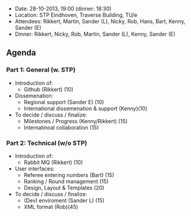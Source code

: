 * Date: 28-10-2013, 19:00 (dinner: 18:30)
* Location: STP Eindhoven, Traverse Building, TU/e
* Attendees: Rikkert, Martin, Sander (L), Nicky, Rob, Hans, Bart, Kenny, Sander (E)
* Dinner: Rikkert, Nicky, Rob, Martin, Sander (L), Kenny, Sander (E)

## Agenda
### Part 1: General (w. STP)
* Introduction of:
  * Github (Rikkert) (10)
* Dissemenation:
  * Regional support (Sander E) (10)
  * International dissemenation & support (Kenny)(10)
* To decide / discuss / finalize: 
  * Milestones / Progress (Kenny/Rikkert) (15)
  * Internatinoal collaboration (15)
 
### Part 2: Technical (w/o STP)
* Introduction of:
  * Rabbit MQ (Rikkert) (10)
* User interfaces:
  * Referee entering numbers (Bart) (15)
  * Ranking / Round management (15)
  * Design, Layout & Templates (20)
* To decide / discuss / finalize: 
  * (Dev) enviroment (Sander L) (15)
  * XML format (Rob)(45)









